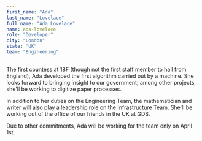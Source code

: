 ```yaml
---
first_name: "Ada"
last_name: "Lovelace"
full_name: "Ada Lovelace"
name: ada-lovelace
role: "Developer"
city: "London"
state: "UK"
team: "Engineering"
---
```

The first countess at 18F (though not the first staff member to hail from England), Ada developed the first algorithm carried out by a machine. She looks forward to bringing insight to our government; among other projects, she'll be working to digitize paper processes.

In addition to her duties on the Engineering Team, the mathematician and writer will also play a leadership role on the Infrastructure Team. She'll be working out of the office of our friends in the UK at GDS.

Due to other commitments, Ada will be working for the team only on April 1st.
